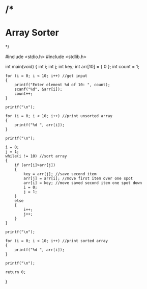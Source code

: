 /*
=============================================================================================================================
Array Sorter
=============================================================================================================================
*/

#include <stdio.h>
#include <stdlib.h>

int main(void)
{
	int i;
	int j;
	int key;
	int arr[10] = { 0 };
	int count = 1;
	
	for (i = 0; i < 10; i++) //get input
	{
		printf("Enter element %d of 10: ", count);
		scanf("%d", &arr[i]);
		count++;
	}

	printf("\n");

	for (i = 0; i < 10; i++) //print unsorted array
	{
		printf("%d ", arr[i]);
	}

	printf("\n"); 

	i = 0; 
	j = 1; 
	while(i != 10) //sort array
	{
		if (arr[i]>arr[j])
		{
			key = arr[j]; //save second item
			arr[j] = arr[i]; //move first item over one spot
			arr[i] = key; //move saved second item one spot down
			i = 0;
			j = 1;
		}
		else
		{
			i++;
			j++;
		}
	}

	printf("\n");

	for (i = 0; i < 10; i++) //print sorted array
	{
		printf("%d ", arr[i]);
	}

	printf("\n");

	return 0;
}
